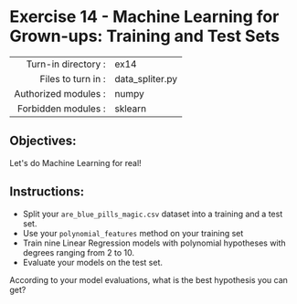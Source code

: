 # Exercise 14 - Machine Learning for Grown-ups: Training and Test Sets

|                         |                     |
| -----------------------:| ------------------  |
|   Turn-in directory :   |  ex14               |
|   Files to turn in :    |  data_spliter.py    |
|   Authorized modules :  |  numpy              |
|   Forbidden modules :   |  sklearn            |

## Objectives:
Let's do Machine Learning for real!

## Instructions:
*  Split your `are_blue_pills_magic.csv` dataset into a training and a test set.  
*  Use your `polynomial_features` method on your training set
*  Train nine Linear Regression models with polynomial hypotheses with degrees ranging from 2 to 10.
* Evaluate your models on the test set. 

According to your model evaluations, what is the best hypothesis you can get?